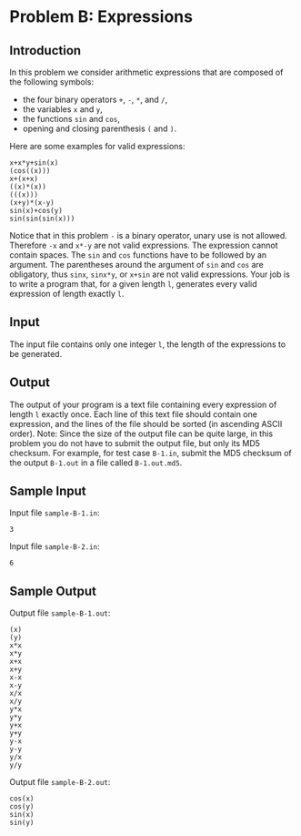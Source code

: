 # Problem B: Expressions
## Introduction
In this problem we consider arithmetic expressions that are composed of the following symbols:
- the four binary operators `+`, `-`, `*`, and `/`,
- the variables `x` and `y`,
- the functions `sin` and `cos`,
- opening and closing parenthesis `(` and `)`.

Here are some examples for valid expressions:
```
x+x*y+sin(x)
(cos((x)))
x+(x+x)
((x)*(x))
(((x)))
(x+y)*(x-y)
sin(x)+cos(y)
sin(sin(sin(x)))
```
Notice that in this problem `-` is a binary operator, unary use is not allowed. Therefore `-x` and `x*-y`
are not valid expressions. The expression cannot contain spaces. The `sin` and `cos` functions have to be
followed by an argument. The parentheses around the argument of `sin` and `cos` are obligatory, thus
`sinx`, `sinx*y`, or `x+sin` are not valid expressions.
Your job is to write a program that, for a given length `l`, generates every valid expression of length
exactly `l`.

## Input
The input file contains only one integer `l`, the length of the expressions to be generated.

## Output
The output of your program is a text file containing every expression of length `l` exactly once. Each line of
this text file should contain one expression, and the lines of the file should be sorted (in ascending ASCII
order).
Note: Since the size of the output file can be quite large, in this problem you do not have to submit the
output file, but only its MD5 checksum. For example, for test case `B-1.in`, submit the MD5 checksum of
the output `B-1.out` in a file called `B-1.out.md5`.

## Sample Input
Input file `sample-B-1.in`:
```
3
```
Input file `sample-B-2.in`:
```
6
```
## Sample Output
Output file `sample-B-1.out`:
```
(x)
(y)
x*x
x*y
x+x
x+y
x-x
x-y
x/x
x/y
y*x
y*y
y+x
y+y
y-x
y-y
y/x
y/y
```
Output file `sample-B-2.out`:
```
cos(x)
cos(y)
sin(x)
sin(y)
```
